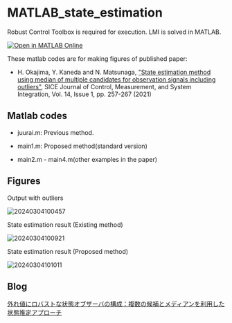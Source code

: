 # MATLAB_state_estimation

Robust Control Toolbox is required for execution. LMI is solved in MATLAB.  

[![Open in MATLAB Online](https://www.mathworks.com/images/responsive/global/open-in-matlab-online.svg)](https://matlab.mathworks.com/open/github/v1?repo=Hiroshi-Okajima/MATLAB_state_estimation)

These matlab codes are for making figures of published paper:

- H. Okajima, Y. Kaneda and N. Matsunaga, ["State estimation method using median of multiple candidates for observation signals including outliers"](https://www.tandfonline.com/doi/full/10.1080/18824889.2021.1985702), SICE Journal of Control, Measurement, and System Integration, Vol. 14, Issue 1, pp. 257-267 (2021)

## Matlab codes

- juurai.m: Previous method.

- main1.m: Proposed method(standard version)

- main2.m - main4.m(other examples in the paper)

## Figures 

Output with outliers

![20240304100457](https://github.com/user-attachments/assets/93b42edd-5ad0-44d8-b0b0-49fd7df1b922)

State estimation result (Existing method)

![20240304100921](https://github.com/user-attachments/assets/e89d6798-e0fb-46d4-8c3b-914317c49e6f)

State estimation result (Proposed method)

![20240304101011](https://github.com/user-attachments/assets/014d002d-d840-4412-852a-df943fa2c923)

## Blog

[外れ値にロバストな状態オブザーバの構成：複数の候補とメディアンを利用した状態推定アプローチ](https://blog.control-theory.com/entry/mcv-observer-20240414)
